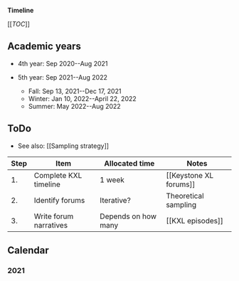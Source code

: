 **Timeline**

[[_TOC_]]

## Academic years
* 4th year: Sep 2020--Aug 2021

* 5th year: Sep 2021--Aug 2022
    * Fall: Sep 13, 2021--Dec 17, 2021
    * Winter: Jan 10, 2022--April 22, 2022
    * Summer: May 2022--Aug 2022

## ToDo

* See also: [[Sampling strategy]]

Step    | Item                      | Allocated time        | Notes
---     | ---                       | ---                   | ---
1.      | Complete KXL timeline     | 1 week                | [[Keystone XL forums]]
2.      | Identify forums           | Iterative?            | Theoretical sampling
3.      | Write forum narratives    | Depends on how many   | [[KXL episodes]]


## Calendar

### 2021